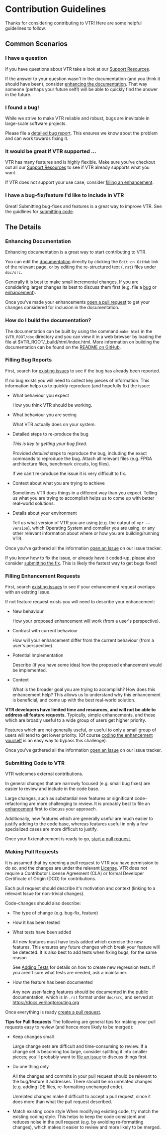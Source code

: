 # Contribution Guidelines

Thanks for considering contributing to VTR!
Here are some helpful guidelines to follow.

## Common Scenarios

### I have a question
If you have questions about VTR take a look at our [Support Resources](SUPPORT.md).

If the answer to your question wasn't in the documentation (and you think it should have been), consider [enhancing the documentation](#enhancing-documentation).
That way someone (perhaps your future self!) will be able to quickly find the answer in the future.


### I found a bug!
While we strive to make VTR reliable and robust, bugs are inevitable in large-scale software projects.

Please file a [detailed bug report](#filling-bug-reports).
This ensures we know about the problem and can work towards fixing it.


### It would be great if VTR supported ...
VTR has many features and is highly flexible.
Make sure you've checkout out all our [Support Resources](SUPPORT.md) to see if VTR already supports what you want.

If VTR does not support your use case, consider [filling an enhancement](#filling-enhancement-requests).

### I have a bug-fix/feature I'd like to include in VTR
Great! Submitting bug-fixes and features is a great way to improve VTR.
See the guidlines for [submitting code](#submitting-code-to-vtr).

## The Details

### Enhancing Documentation
Enhancing documentation is a great way to start contributing to VTR.

You can edit the [documentation](https://docs.verilogtorouting.org) directly by clicking the `Edit on GitHub` link of the relevant page, or by editing the re-structured text (`.rst`) files under `doc/src`.

Generally it is best to make small incremental changes.
If you are considering larger changes its best to discuss them first (e.g. file a [bug](#filling-bug-reports) or [enhancement](#filling-enhancement-requests)).

Once you've made your enhancements [open a pull request](#making-pull-requests) to get your changes considered for inclusion in the documentation.

### How do I build the documentation?
The documentation can be built by using the command `make html` in the `$VTR_ROOT/doc` directory and you can view it in a web browser by loading the file at $VTR_ROOT/_build/html/index.html. More information on building
the documentation can be found on the [README on GitHub](https://github.com/verilog-to-routing/vtr-verilog-to-routing/tree/master/doc).

### Filling Bug Reports
First, search for [existing issues](https://github.com/verilog-to-routing/vtr-verilog-to-routing/issues?&=) to see if the bug has already been reported.

If no bug exists you will need to collect key pieces of information.
This information helps us to quickly reproduce (and hopefully fix) the issue:

* What behaviour you expect

    How you think VTR should be working.

* What behaviour you are seeing

    What VTR actually does on your system.

* Detailed steps to re-produce the bug

    *This is key to getting your bug fixed.*

    Provided *detailed steps* to reproduce the bug, including the exact commands to reproduce the bug.
    Attach all relevant files (e.g. FPGA architecture files, benchmark circuits, log files).

    If we can't re-produce the issue it is very difficult to fix.

* Context about what you are trying to achieve

    Sometimes VTR does things in a different way than you expect.
    Telling us what you are trying to accomplish helps us to come up with better real-world solutions.

* Details about your environment

    Tell us what version of VTR you are using (e.g. the output of `vpr --version`), which Operating System and compiler you are using, or any other relevant information about where or how you are building/running VTR.

Once you've gathered all the information [open an Issue](https://github.com/verilog-to-routing/vtr-verilog-to-routing/issues/new?template=bug_report.md) on our issue tracker.

If you know how to fix the issue, or already have it coded-up, please also consider [submitting the fix](#submitting-code-to-vtr).
This is likely the fastest way to get bugs fixed!

### Filling Enhancement Requests
First, search [existing issues](https://github.com/verilog-to-routing/vtr-verilog-to-routing/issues) to see if your enhancement request overlaps with an existing Issue.

If not feature request exists you will need to describe your enhancement:

* New behaviour

    How your proposed enhancement will work (from a user's perspective).

* Contrast with current behaviour

    How will your enhancement differ from the current behaviour (from a user's perspective).

* Potential Implementation

    Describe (if you have some idea) how the proposed enhancement would be implemented.

* Context

    What is the broader goal you are trying to accomplish? How does this enhancement help?
    This allows us to understand why this enhancement is beneficial, and come up with the best real-world solution.

**VTR developers have limited time and resources, and will not be able to address all feature requests.**
Typically, simple enhancements, and those which are broadly useful to a wide group of users get higher priority.

Features which are not generally useful, or useful to only a small group of users will tend to get lower priority.
(Of course [coding the enhancement yourself](#submitting-code-to-vtr) is an easy way to bypass this challenge).

Once you've gathered all the information [open an Issue](https://github.com/verilog-to-routing/vtr-verilog-to-routing/issues/new?template=feature_request.md) on our issue tracker.

### Submitting Code to VTR
VTR welcomes external contributions.

In general changes that are narrowly focused (e.g. small bug fixes) are easier to review and include in the code base.

Large changes, such as substantial new features or significant code-refactoring are more challenging to review.
It is probably best to file an [enhancement](#filling-enhancement-requests) first to discuss your approach.

Additionally, new features which are generally useful are much easier to justify adding to the code base, whereas features useful in only a few specialized cases are more difficult to justify.

Once your fix/enahcement is ready to go, [start a pull request](#making-pull-requests).

### Making Pull Requests
It is assumed that by opening a pull request to VTR you have permission to do so, and the changes are under the relevant [License](LICENSE.md).
VTR does not require a Contributor License Agreement (CLA) or formal Developer Certificate of Origin (DCO) for contributions.

Each pull request should describe it's motivation and context (linking to a relevant Issue for non-trivial changes).

Code-changes should also describe:

* The type of change (e.g. bug-fix, feature)

* How it has been tested

* What tests have been added

    All new features must have tests added which exercise the new features.
    This ensures any future changes which break your feature will be detected.
    It is also best to add tests when fixing bugs, for the same reason

    See [Adding Tests](README.developers.md#adding-tests) for details on how to create new regression tests.
    If you aren't sure what tests are needed, ask a maintainer.

* How the feature has been documented

    Any new user-facing features should be documented in the public documentation, which is in `.rst` format under `doc/src`, and served at https://docs.verilogtorouting.org

Once everything is ready [create a pull request](https://github.com/verilog-to-routing/vtr-verilog-to-routing/pulls).

**Tips for Pull Requests**
The following are general tips for making your pull requests easy to review (and hence more likely to be merged):

* Keep changes small

    Large change sets are difficult and time-consuming to review.
    If a change set is becoming too large, consider splitting it into smaller pieces; you'll probably want to [file an issue](#filling-enhancement-requests) to discuss things first.

* Do one thing only

    All the changes and commits in your pull request should be relevant to the bug/feature it addresses.
    There should be no unrelated changes (e.g. adding IDE files, re-formatting unchanged code).

    Unrelated changes make it difficult to accept a pull request, since it does more than what the pull request described.

* Match existing code style
    When modifying existing code, try match the existing coding style.
    This helps to keep the code consistent and reduces noise in the pull request (e.g. by avoiding re-formatting changes), which makes it easier to review and more likely to be merged.
